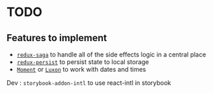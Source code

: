 # TODO

## Features to implement

* [`redux-saga`](https://github.com/redux-saga/redux-saga) to handle all of the side effects logic in a central place
* [`redux-persist`](https://github.com/rt2zz/redux-persist) to persist state to local storage
* [`Moment`](https://github.com/moment/moment) or [`Luxon`](https://github.com/moment/luxon) to work with dates and times

Dev : `storybook-addon-intl` to use react-intl in storybook
